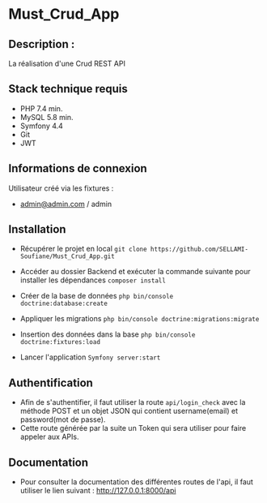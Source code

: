 # Must_Crud_App
## Description :
La réalisation d'une Crud REST API


## Stack technique requis 

- PHP 7.4 min.
- MySQL 5.8 min.
- Symfony 4.4
- Git
- JWT

## Informations de connexion

Utilisateur créé via les fixtures :
- admin@admin.com / admin

## Installation 

- Récupérer le projet en local ```git clone https://github.com/SELLAMI-Soufiane/Must_Crud_App.git```

- Accéder au dossier Backend et exécuter la commande suivante pour installer les dépendances ```composer install```

- Créer de la base de données ```php bin/console doctrine:database:create```

- Appliquer les migrations ```php bin/console doctrine:migrations:migrate```

- Insertion des données dans la base ```php bin/console doctrine:fixtures:load```

- Lancer l'application ```Symfony server:start```

## Authentification

- Afin de s'authentifier, il faut utiliser la route ```api/login_check``` avec la méthode POST et un objet JSON qui contient username(email) et password(mot de passe).
- Cette route générée par la suite un Token qui sera utiliser pour faire appeler aux APIs.

## Documentation

- Pour consulter la documentation des différentes routes de l'api, il faut utiliser le lien suivant : http://127.0.0.1:8000/api
